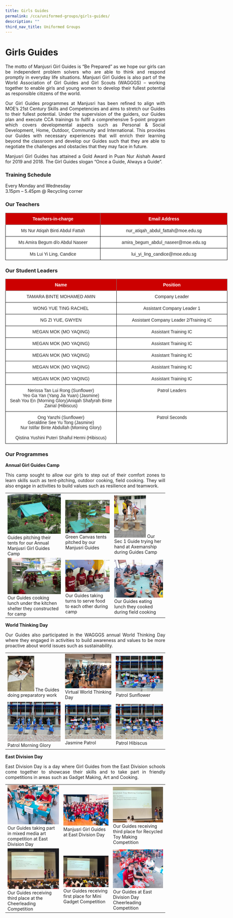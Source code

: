 ```yaml
---
title: Girls Guides
permalink: /cca/uniformed-groups/girls-guides/
description: ""
third_nav_title: Uniformed Groups
---
```

# **Girls Guides**

<p style="text-align: justify;">The motto of&nbsp;Manjusri Girl Guides is “Be Prepared” as we hope our girls can be independent problem solvers who are able to think and respond promptly in everyday life situations. Manjusri Girl Guides is also part of the World Association of Girl Guides and Girl Scouts (WAGGGS) – working together to enable girls and young women to develop their fullest potential as responsible citizens of the world.</p>

<p style="text-align: justify;">Our Girl Guides programmes at Manjusri has been refined to align with MOE’s 21st&nbsp;Century Skills and Competencies and aims to stretch our Guides to their fullest potential. Under the supervision of the guiders, our Guides plan and execute CCA trainings to fulfil a comprehensive 5-point program which covers developmental aspects such as Personal &amp; Social Development, Home, Outdoor, Community and International. This provides our Guides with necessary experiences that will enrich their learning beyond the classroom and develop our Guides such that they are able to negotiate the challenges and obstacles that they may face in future.  </p>

<p style="text-align: justify;">Manjusri Girl Guides has attained a Gold Award in Puan Nur Aishah Award for&nbsp;2019 and 2018.&nbsp;The Girl Guides slogan “Once a Guide, Always a Guide”.&nbsp;</p>

### **Training Schedule**  

Every Monday and Wednesday   
3.15pm – 5.45pm @ Recycling corner

### **Our Teachers**

<style type="text/css">
.tg  {border-collapse:collapse;border-spacing:0;}
.tg td{border-color:black;border-style:solid;border-width:1px;font-family:Arial, sans-serif;font-size:14px;
  overflow:hidden;padding:10px 5px;word-break:normal;}
.tg th{border-color:black;border-style:solid;border-width:1px;font-family:Arial, sans-serif;font-size:14px;
  font-weight:normal;overflow:hidden;padding:10px 5px;word-break:normal;}
.tg .tg-2atv{background-color:#C00;border-color:inherit;color:#FFF;font-weight:bold;text-align:center;vertical-align:top}
.tg .tg-a3j2{background-color:#FFF;color:#222;text-align:center;vertical-align:middle}
</style>
<table class="tg" style="undefined;table-layout: fixed; width: 700px">
<colgroup>
<col style="width: 300px">
<col style="width: 400px">
</colgroup>
<thead>
  <tr>
    <th class="tg-2atv">Teachers-in-charge</th>
    <th class="tg-2atv">Email Address</th>
  </tr>
</thead>
<tbody>
  <tr>
    <td class="tg-a3j2"><span style="color:#222;background-color:transparent"> Ms </span>Nur Atiqah Binti Abdul Fattah</td>
    <td class="tg-a3j2"><span style="color:#222;background-color:transparent"> nur_atiqah_abdul_fattah@moe.edu.sg</span></td>
  </tr>
  <tr>
    <td class="tg-a3j2"><span style="color:#222;background-color:transparent">Ms Amira Begum d/o Abdul Naseer </span></td>
    <td class="tg-a3j2"><span style="color:#222;background-color:transparent"> amira_begum_abdul_naseer@moe.edu.sg</span></td>
  </tr>
  <tr>
    <td class="tg-a3j2"><span style="color:#222;background-color:transparent"> Ms Lui Yi Ling, Candice</span></td>
    <td class="tg-a3j2"><span style="color:#222;background-color:transparent">lui_yi_ling_candice@moe.edu.sg </span></td>
  </tr>
</tbody>
</table>


### **Our Student Leaders**


<style type="text/css">
.tg  {border-collapse:collapse;border-spacing:0;}
.tg td{border-color:black;border-style:solid;border-width:1px;font-family:Arial, sans-serif;font-size:14px;
  overflow:hidden;padding:10px 5px;word-break:normal;}
.tg th{border-color:black;border-style:solid;border-width:1px;font-family:Arial, sans-serif;font-size:14px;
  font-weight:normal;overflow:hidden;padding:10px 5px;word-break:normal;}
.tg .tg-2atv{background-color:#C00;border-color:inherit;color:#FFF;font-weight:bold;text-align:center;vertical-align:top}
.tg .tg-a3j2{background-color:#FFF;color:#222;text-align:center;vertical-align:middle}
.tg .tg-lygy{background-color:#FFF;color:#222;text-align:center;vertical-align:top}
</style>
<table class="tg" style="undefined;table-layout: fixed; width: 700px">
<colgroup>
<col style="width: 350px">
<col style="width: 350px">
</colgroup>
<thead>
  <tr>
    <th class="tg-2atv">Name</th>
    <th class="tg-2atv">Position</th>
  </tr>
</thead>
<tbody>
  <tr>
    <td class="tg-a3j2"><span style="color:#222;background-color:transparent">TAMARA BINTE MOHAMED AMIN </span></td>
    <td class="tg-a3j2"><span style="color:#222;background-color:transparent">Company Leader</span></td>
  </tr>
  <tr>
    <td class="tg-a3j2"><span style="color:#222;background-color:transparent">WONG YUE TING RACHEL</span></td>
    <td class="tg-a3j2"><span style="color:#222;background-color:transparent">Assistant Company Leader 1</span></td>
  </tr>
  <tr>
    <td class="tg-a3j2"><span style="color:#222;background-color:transparent">NG ZI YUE, GWYEN</span></td>
    <td class="tg-a3j2"><span style="color:#222;background-color:transparent">Assistant Company Leader 2/Training IC </span></td>
  </tr>
  <tr>
    <td class="tg-a3j2"><span style="color:#222;background-color:transparent"> MEGAN MOK (MO YAQING)</span></td>
    <td class="tg-a3j2"><span style="color:#222;background-color:transparent">Assistant Training IC </span></td>
  </tr>
	  <tr>
    <td class="tg-a3j2"><span style="color:#222;background-color:transparent"> MEGAN MOK (MO YAQING)</span></td>
    <td class="tg-a3j2"><span style="color:#222;background-color:transparent">Assistant Training IC </span></td>
  </tr>
	  <tr>
    <td class="tg-a3j2"><span style="color:#222;background-color:transparent"> MEGAN MOK (MO YAQING)</span></td>
    <td class="tg-a3j2"><span style="color:#222;background-color:transparent">Assistant Training IC </span></td>
  </tr>
	  <tr>
    <td class="tg-a3j2"><span style="color:#222;background-color:transparent"> MEGAN MOK (MO YAQING)</span></td>
    <td class="tg-a3j2"><span style="color:#222;background-color:transparent">Assistant Training IC </span></td>
  </tr>
	  <tr>
    <td class="tg-a3j2"><span style="color:#222;background-color:transparent"> MEGAN MOK (MO YAQING)</span></td>
    <td class="tg-a3j2"><span style="color:#222;background-color:transparent">Assistant Training IC </span></td>
  </tr>
  <tr>
    <td class="tg-lygy"><span style="background-color:#FFF">Nerissa Tan Lui Rong (Sunflower)</span><br><span style="background-color:transparent">Yeo Ga Yan (Yang Jia Yuan) (Jasmine)</span><br>Seah You En (Morning Glory)<span style="background-color:transparent">Aniqah Shafyrah Binte Zainal (Hibiscus)</span></td>
    <td class="tg-lygy">Patrol Leaders</td>
  </tr>
  <tr>
    <td class="tg-lygy">Ong Yanzhi (Sunflower)<br>Geraldine See Yu Tong (Jasmine)<br>Nur Istifar Binte Abdullah (Morning Glory)<br><br>Qistina Yushini Puteri Shaiful Hermi (Hibiscus)</td>
    <td class="tg-lygy">Patrol Seconds</td>
  </tr>
</tbody>
</table>

### **Our Programmes**

**Annual Girl Guides Camp**  

<p style="text-align: justify;">This camp sought to allow our girls to step out of their comfort zones to learn skills such as tent-pitching, outdoor cooking, field cooking. They will also engage in activities to build values such as resilience and teamwork.</p>

|   |   |   |
|---|---|---|
|  ![](/images/Cca/Girls%20Guides/Girl%20Guides.jpg)  Guides pitching their tents for our Annual Manjusri Girl Guides Camp | ![](/images/Cca/Girls%20Guides/gg2.jpg) Green Canvas tents pitched by our Manjusri Guides  | <img src="/images/Cca/Girls%20Guides/gg3.jpg" style="width:65%"> Our Sec 1 Guide trying her hand at Axemanship during Guides Camp  |
|  ![](/images/Cca/Girls%20Guides/gg4.png) Our Guides cooking lunch under the kitchen shelter they constructed for camp |   ![](/images/Cca/Girls%20Guides/gg5.png) Our Guides taking turns to serve food to each other during camp|  ![](/images/Cca/Girls%20Guides/gg6.png) Our Guides eating lunch they cooked during field cooking  |

**World Thinking Day**

<p style="text-align: justify;">Our Guides also participated in the WAGGGS annual World Thinking Day where they engaged in activities to build awareness and values to be more proactive about world issues such as sustainability.</p>

|   |   |   |
|---|---|---|
| <img src="/images/Cca/Girls%20Guides/GG%20World1.jpeg" style="width:50%"> The Guides doing preparatory work |   ![](/images/Cca/Girls%20Guides/GG%20World2.jpeg) Virtual World Thinking Day	  |  ![](/images/Cca/Girls%20Guides/GG%20World6.jpeg)  Patrol Sunflower |
|  ![](/images/Cca/Girls%20Guides/GG%20World3.jpeg) Patrol Morning Glory |  ![](/images/Cca/Girls%20Guides/GG%20World4.jpeg) Jasmine Patrol	 |   ![](/images/Cca/Girls%20Guides/GG%20World5.jpeg)  Patrol Hibiscus  |

**East Division Day**

<p style="text-align: justify;">East Division Day is a day where Girl Guides from the East Division schools come together to showcase their skills and to take part in friendly competitions in areas such as Gadget Making, Art and Cooking.</p>


|   |   |   |
|---|---|---|
|  ![](/images/Cca/Girls%20Guides/gg12.png)  Our Guides taking part in mixed media art competition at East Division Day  |  ![](/images/Cca/Girls%20Guides/gg13.png)  Manjusri Girl Guides at East Division Day |  ![](/images/Cca/Girls%20Guides/gg14.png) Our Guides receiving third place for Recycled Toy Making Competition |
|  ![](/images/Cca/Girls%20Guides/gg15.png) Our Guides receiving third place at the Cheerleading Competition | ![](/images/Cca/Girls%20Guides/gg16.png) Our Guides receiving first place for Mini Gadget Competition |  ![](/images/Cca/Girls%20Guides/gg17.png) Our Guides at East Division Day Cheerleading Competition  |